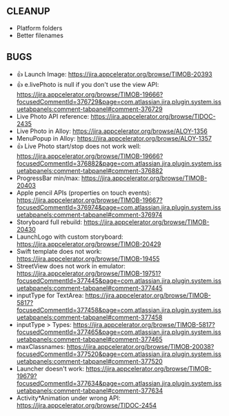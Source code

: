 ## CLEANUP

- Platform folders
- Better filenames

## BUGS

- 👍 Launch Image: https://jira.appcelerator.org/browse/TIMOB-20393
- 👍 e.livePhoto is null if you don't use the view API: https://jira.appcelerator.org/browse/TIMOB-19666?focusedCommentId=376729&page=com.atlassian.jira.plugin.system.issuetabpanels:comment-tabpanel#comment-376729
- Live Photo API reference: https://jira.appcelerator.org/browse/TIDOC-2435
- Live Photo in Alloy: https://jira.appcelerator.org/browse/ALOY-1356
- MenuPopup in Alloy: https://jira.appcelerator.org/browse/ALOY-1357
- 👍 Live Photo start/stop does not work well: https://jira.appcelerator.org/browse/TIMOB-19666?focusedCommentId=376882&page=com.atlassian.jira.plugin.system.issuetabpanels:comment-tabpanel#comment-376882
- ProgressBar min/max: https://jira.appcelerator.org/browse/TIMOB-20403
- Apple pencil APIs (properties on touch events): https://jira.appcelerator.org/browse/TIMOB-19667?focusedCommentId=376974&page=com.atlassian.jira.plugin.system.issuetabpanels:comment-tabpanel#comment-376974
- Storyboard full rebuild: https://jira.appcelerator.org/browse/TIMOB-20430
- LaunchLogo with custom storyboard: https://jira.appcelerator.org/browse/TIMOB-20429
- Swift template does not work: https://jira.appcelerator.org/browse/TIMOB-19455
- StreetView does not work in emulator: https://jira.appcelerator.org/browse/TIMOB-19751?focusedCommentId=377445&page=com.atlassian.jira.plugin.system.issuetabpanels:comment-tabpanel#comment-377445
- inputType for TextArea: https://jira.appcelerator.org/browse/TIMOB-5817?focusedCommentId=377458&page=com.atlassian.jira.plugin.system.issuetabpanels:comment-tabpanel#comment-377458
- inputType > Types: https://jira.appcelerator.org/browse/TIMOB-5817?focusedCommentId=377465&page=com.atlassian.jira.plugin.system.issuetabpanels:comment-tabpanel#comment-377465
- maxClassnames: https://jira.appcelerator.org/browse/TIMOB-20038?focusedCommentId=377520&page=com.atlassian.jira.plugin.system.issuetabpanels:comment-tabpanel#comment-377520
- Launcher doesn't work: https://jira.appcelerator.org/browse/TIMOB-19679?focusedCommentId=377634&page=com.atlassian.jira.plugin.system.issuetabpanels:comment-tabpanel#comment-377634
- Activity*Animation under wrong API: https://jira.appcelerator.org/browse/TIDOC-2454
